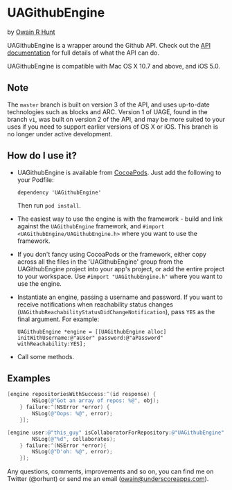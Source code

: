 # UAGithubEngine
by [Owain R Hunt](http://owainrhunt.com)

UAGithubEngine is a wrapper around the Github API. Check out the [API documentation](http://developer.github.com/) for full details of what the API can do. 

UAGithubEngine is compatible with Mac OS X 10.7 and above, and iOS 5.0.

## Note

The `master` branch is built on version 3 of the API, and uses up-to-date technologies such as blocks and ARC. Version 1 of UAGE, found in the branch `v1`, was built on version 2 of the API, and may be more suited to your uses if you need to support earlier versions of OS X or iOS. This branch is no longer under active development.

## How do I use it?

* UAGithubEngine is available from [CocoaPods](http://cocoapods.org). Just add the following to your Podfile:

	`dependency 'UAGithubEngine'`
	
	Then run `pod install`.

* The easiest way to use the engine is with the framework - build and link against the `UAGithubEngine` framework, and `#import <UAGithubEngine/UAGithubEngine.h>` where you want to use the framework.

* If you don't fancy using CocoaPods or the framework, either copy across all the files in the 'UAGithubEngine' group from the UAGithubEngine project into your app's project, or add the entire project to your workspace. Use `#import "UAGithubEngine.h"` where you want to use the engine.

* Instantiate an engine, passing a username and password. If you want to receive notifications when reachability status changes (`UAGithubReachabilityStatusDidChangeNotification`), pass `YES` as the final argument. For example:

	`UAGithubEngine *engine = [[UAGithubEngine alloc] initWithUsername:@"aUser" password:@"aPassword" withReachability:YES];`
	
* Call some methods. 

## Examples
```objective-c
[engine repositoriesWithSuccess:^(id response) { 
		NSLog(@"Got an array of repos: %@", obj); 
	} failure:^(NSError *error) { 
		NSLog(@"Oops: %@", error);
	}];  

[engine user:@"this_guy" isCollaboratorForRepository:@"UAGithubEngine" success:^(BOOL collaborates) { 
		NSLog(@"%d", collaborates); 
	} failure:^(NSError *error){ 
		NSLog(@"D'oh: %@", error); 
	}];
```

Any questions, comments, improvements and so on, you can find me on Twitter (@orhunt) or send me an email (owain@underscoreapps.com).
